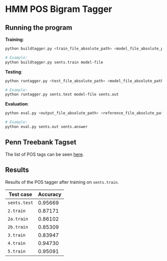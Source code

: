 # HMM POS Bigram Tagger

## Running the program

**Training**:
```sh
python buildtagger.py <train_file_absolute_path> <model_file_absolute_path>

# Example:
python buildtagger.py sents.train model-file
```

**Testing**:
```sh
python runtagger.py <test_file_absolute_path> <model_file_absolute_path> <output_file_absolute_path>

# Example:
python runtagger.py sents.test model-file sents.out
```

**Evaluation**:
```sh
python eval.py <output_file_absolute_path> <reference_file_absolute_path>

# Example:
python eval.py sents.out sents.answer
```

## Penn Treebank Tagset

The list of POS tags can be seen [here](https://www.clips.uantwerpen.be/pages/mbsp-tags).

## Results

Results of the POS tagger after training on `sents.train`.

| Test case    | Accuracy |
| ------------ | -------- |
| `sents.test` | 0.95669  |
| `2.train`    | 0.87171  |
| `2a.train`   | 0.86102  |
| `2b.train`   | 0.85309  |
| `3.train`    | 0.83947  |
| `4.train`    | 0.94730  |
| `5.train`    | 0.95091  |
